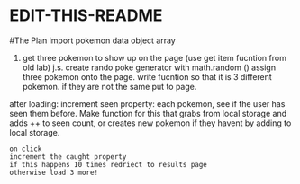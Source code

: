 # EDIT-THIS-README
#The Plan
import pokemon data object array
1) get three pokemon to show up on the page (use get item fucntion from old lab)
    j.s. create rando poke generator with math.random ()
    assign three pokemon onto the page. write fucntion so that it is 3 different pokemon. if they are not the same put to page.

after loading:
increment seen property:
    each pokemon, see if the user has seen them before. Make function for this that grabs from local storage and adds ++ to seen count, or creates new pokemon if they havent by adding to local storage.

    on click
    increment the caught property
    if this happens 10 times redriect to results page
    otherwise load 3 more!

